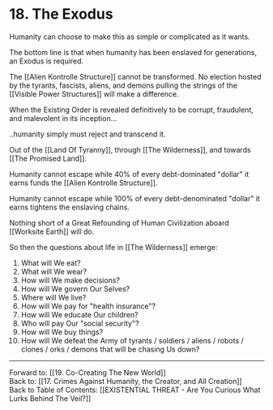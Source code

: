 # 18. The Exodus

Humanity can choose to make this as simple or complicated as it wants. 

The bottom line is that when humanity has been enslaved for generations, an Exodus is required.  

The [[Alien Kontrolle Structure]] cannot be transformed. No election hosted by the tyrants, fascists, aliens, and demons pulling the strings of the [[Visible Power Structures]] will make a difference. 

When the Existing Order is revealed definitively to be corrupt, fraudulent, and malevolent in its inception...

..humanity simply must reject and transcend it.  

Out of the [[Land Of Tyranny]], through [[The Wilderness]], and towards [[The Promised Land]]. 

Humanity cannot escape while 40% of every debt-dominated "dollar" it earns funds the [[Alien Kontrolle Structure]]. 

Humanity cannot escape while 100% of every debt-denominated "dollar" it earns tightens the enslaving chains.  

Nothing short of a Great Refounding of Human Civilization aboard [[Worksite Earth]] will do. 

So then the questions about life in [[The Wilderness]] emerge: 

1. What will We eat? 
2. What will We wear? 
3. How will We make decisions?  
4. How will We govern Our Selves? 
5. Where will We live?  
6. How will We pay for "health insurance"?  
7. How will We educate Our children?  
8. Who will pay Our "social security"?  
9. How will We buy things?  
10. How will We defeat the Army of tyrants / soldiers / aliens / robots / clones / orks / demons that will be chasing Us down?  

____

Forward to: [[19. Co-Creating The New World]]        
Back to: [[17. Crimes Against Humanity, the Creator, and All Creation]]  
Back to Table of Contents: [[EXISTENTIAL THREAT - Are You Curious What Lurks Behind The Veil?]]      



